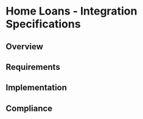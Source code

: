 # Home Loans - Integration Specifications

## Overview

## Requirements

## Implementation

## Compliance
